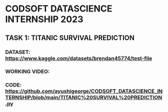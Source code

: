 # CODSOFT DATASCIENCE INTERNSHIP 2023
## TASK 1: TITANIC SURVIVAL PREDICTION
### DATASET: https://www.kaggle.com/datasets/brendan45774/test-file
### WORKING VIDEO: 
### CODE: https://github.com/ayushigeorge/CODSOFT_DATASCIENCE_INTERNSHIP/blob/main/TITANIC%20SURVIVAL%20PREDICTION.py

